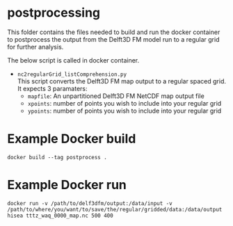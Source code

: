 # postprocessing

This folder contains the files needed to build and run the docker container to postprocess the output from the Delft3D FM model run to a regular grid for further analysis.

The below script is called in docker container.

* `nc2regularGrid_listComprehension.py` \
  This script converts the Delft3D FM map output to a regular spaced grid. It expects 3 paramaters:
  - `mapfile`: An unpartitioned Delft3D FM NetCDF map output file
  - `xpoints`: number of points you wish to include into your regular grid
  - `ypoints`: number of points you wish to include into your regular grid

# Example Docker build

    docker build --tag postprocess .

# Example Docker run

    docker run -v /path/to/delf3dfm/output:/data/input -v /path/to/where/you/want/to/save/the/regular/gridded/data:/data/output hisea tttz_waq_0000_map.nc 500 400
